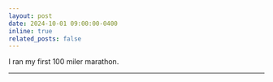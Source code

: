 ```yaml
---
layout: post
date: 2024-10-01 09:00:00-0400
inline: true
related_posts: false
---
```


I ran my first 100 miler marathon.

---
